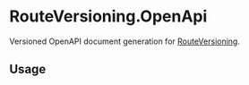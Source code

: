 # RouteVersioning.OpenApi

Versioned OpenAPI document generation for [RouteVersioning](https://www.nuget.org/packages/RouteVersioning).

## Usage

<!-- include: ../README.md usage-openapi -->
<!-- include: ../README.md usage-openapi-ui -->
